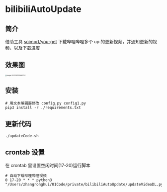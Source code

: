 # bilibiliAutoUpdate

## 简介

借助工具 [soimort/you-get](https://github.com/soimort/you-get) 下载哔哩哔哩多个 up 的更新视频，并通知更新的视频，以及下载进度

## 效果图

<img src="https://i.loli.net/2020/09/01/INuxDAyfzHqjb6X.png" alt="image-2020090109443782" style="zoom: 33%;" />

## 安装

```shell
# 用文本编辑器修改 config.py config1.py
pip3 install -r ./requirements.txt
```

## 更新代码

```shell
./updateCode.sh
```

## crontab 设置

在 crontab 里设置空闲时间(17-20)运行脚本

```
# 自动下载哔哩哔哩视频
0 17-20 * * * python3 "/Users/zhangronghui/01Code/private/bilibiliAutoUpdate/updateVideoDL.py"
```

